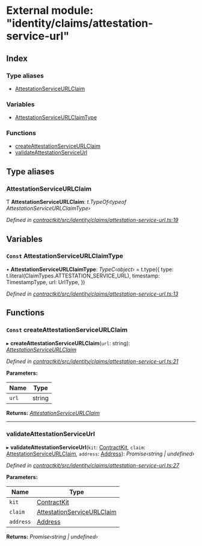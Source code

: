 # External module: "identity/claims/attestation-service-url"

## Index

### Type aliases

* [AttestationServiceURLClaim](_identity_claims_attestation_service_url_.md#attestationserviceurlclaim)

### Variables

* [AttestationServiceURLClaimType](_identity_claims_attestation_service_url_.md#const-attestationserviceurlclaimtype)

### Functions

* [createAttestationServiceURLClaim](_identity_claims_attestation_service_url_.md#const-createattestationserviceurlclaim)
* [validateAttestationServiceUrl](_identity_claims_attestation_service_url_.md#validateattestationserviceurl)

## Type aliases

###  AttestationServiceURLClaim

Ƭ **AttestationServiceURLClaim**: *t.TypeOf‹typeof AttestationServiceURLClaimType›*

*Defined in [contractkit/src/identity/claims/attestation-service-url.ts:19](https://github.com/celo-org/celo-monorepo/blob/master/packages/contractkit/src/identity/claims/attestation-service-url.ts#L19)*

## Variables

### `Const` AttestationServiceURLClaimType

• **AttestationServiceURLClaimType**: *TypeC‹object›* = t.type({
  type: t.literal(ClaimTypes.ATTESTATION_SERVICE_URL),
  timestamp: TimestampType,
  url: UrlType,
})

*Defined in [contractkit/src/identity/claims/attestation-service-url.ts:13](https://github.com/celo-org/celo-monorepo/blob/master/packages/contractkit/src/identity/claims/attestation-service-url.ts#L13)*

## Functions

### `Const` createAttestationServiceURLClaim

▸ **createAttestationServiceURLClaim**(`url`: string): *[AttestationServiceURLClaim](_identity_claims_attestation_service_url_.md#attestationserviceurlclaim)*

*Defined in [contractkit/src/identity/claims/attestation-service-url.ts:21](https://github.com/celo-org/celo-monorepo/blob/master/packages/contractkit/src/identity/claims/attestation-service-url.ts#L21)*

**Parameters:**

Name | Type |
------ | ------ |
`url` | string |

**Returns:** *[AttestationServiceURLClaim](_identity_claims_attestation_service_url_.md#attestationserviceurlclaim)*

___

###  validateAttestationServiceUrl

▸ **validateAttestationServiceUrl**(`kit`: [ContractKit](../classes/_kit_.contractkit.md), `claim`: [AttestationServiceURLClaim](_identity_claims_attestation_service_url_.md#attestationserviceurlclaim), `address`: [Address](_base_.md#address)): *Promise‹string | undefined›*

*Defined in [contractkit/src/identity/claims/attestation-service-url.ts:27](https://github.com/celo-org/celo-monorepo/blob/master/packages/contractkit/src/identity/claims/attestation-service-url.ts#L27)*

**Parameters:**

Name | Type |
------ | ------ |
`kit` | [ContractKit](../classes/_kit_.contractkit.md) |
`claim` | [AttestationServiceURLClaim](_identity_claims_attestation_service_url_.md#attestationserviceurlclaim) |
`address` | [Address](_base_.md#address) |

**Returns:** *Promise‹string | undefined›*
